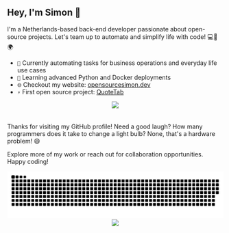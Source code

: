 ## Hey, I'm Simon 👋  
I'm a Netherlands-based back-end developer passionate about open-source projects. Let's team up to automate and simplify life with code! 💻🤝🌍 
- `🔭` Currently automating tasks for business operations and everyday life use cases
- `🌱` Learning advanced Python and Docker deployments
- `🌐` Checkout my website: [opensourcesimon.dev](https://opensourcesimon.dev/?utm_source=github&utm_content=profile)
- `⚡` First open source project: [QuoteTab](https://github.com/OpenSourceSimon/quotetab)

<div align="center">  
  <picture>
    <source srcset="https://github-readme-stats.opensourcesimon.dev/?username=OpenSourceSimon&show_icons=true&hide_border=true&count_private=true&theme=github_dark&include_all_commits=true" media="(prefers-color-scheme: dark)" />
    <source srcset="https://github-readme-stats.opensourcesimon.dev/?username=OpenSourceSimon&show_icons=true&hide_border=true&count_private=true&include_all_commits=true" media="(prefers-color-scheme: light), (prefers-color-scheme: no-preference)" />
    <img src="https://github-readme-stats.opensourcesimon.dev/?username=OpenSourceSimon&show_icons=true&hide_border=true&count_private=true&theme=github_dark&include_all_commits=true" />
  </picture>
</div>  
<br>

Thanks for visiting my GitHub profile! Need a good laugh? How many programmers does it take to change a light bulb? None, that's a hardware problem! 😄  

Explore more of my work or reach out for collaboration opportunities. Happy coding!
<div align="center">
  <picture>
    <source media="(prefers-color-scheme: dark)" srcset="https://raw.githubusercontent.com/opensourcesimon/opensourcesimon/output/github-contribution-grid-snake-dark.svg" />
    <source media="(prefers-color-scheme: light)" srcset="https://raw.githubusercontent.com/opensourcesimon/opensourcesimon/output/github-contribution-grid-snake.svg" />
    <img alt="github-snake" src="https://raw.githubusercontent.com/opensourcesimon/opensourcesimon/output/github-contribution-grid-snake-dark.svg" />
  </picture>
</div>

<div align="center">  
  <img src="https://komarev.com/ghpvc/?username=OpenSourceSimon" />
</div>
